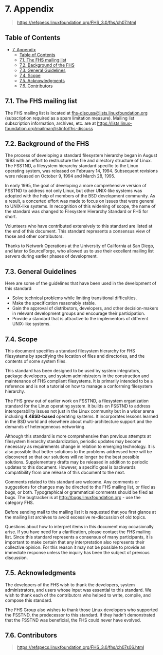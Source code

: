 # 7. Appendix

> <https://refspecs.linuxfoundation.org/FHS_3.0/fhs/ch07.html>

## Table of Contents

- [7. Appendix](#7-appendix)
  - [Table of Contents](#table-of-contents)
  - [7.1. The FHS mailing list](#71-the-fhs-mailing-list)
  - [7.2. Background of the FHS](#72-background-of-the-fhs)
  - [7.3. General Guidelines](#73-general-guidelines)
  - [7.4. Scope](#74-scope)
  - [7.5. Acknowledgments](#75-acknowledgments)
  - [7.6. Contributors](#76-contributors)

## 7.1. The FHS mailing list

The FHS mailing list is located at <fhs-discuss@lists.linuxfoundation.org>
(subscription required as a spam limitation measure). Mailing list subscription
information, archives, etc. are at <https://lists.linux-foundation.org/mailman/listinfo/fhs-discuss>

## 7.2. Background of the FHS

The process of developing a standard filesystem hierarchy began in August 1993
with an effort to restructure the file and directory structure of Linux. The
FSSTND, a filesystem hierarchy standard specific to the Linux operating system,
was released on February 14, 1994. Subsequent revisions were released on
October 9, 1994 and March 28, 1995.

In early 1995, the goal of developing a more comprehensive version of FSSTND to
address not only Linux, but other UNIX-like systems was adopted with the help
of members of the BSD development community. As a result, a concerted effort
was made to focus on issues that were general to UNIX-like systems. In
recognition of this widening of scope, the name of the standard was changed to
Filesystem Hierarchy Standard or FHS for short.

Volunteers who have contributed extensively to this standard are listed at the
end of this document. This standard represents a consensus view of those and
other contributors.

Thanks to Network Operations at the University of California at San Diego, and
later to SourceForge, who allowed us to use their excellent mailing list
servers during earlier phases of development.

## 7.3. General Guidelines

Here are some of the guidelines that have been used in the development of this
standard:

- Solve technical problems while limiting transitional difficulties.
- Make the specification reasonably stable.
- Gain the approval of distributors, developers, and other decision-makers in
  relevant development groups and encourage their participation.
- Provide a standard that is attractive to the implementors of different
  UNIX-like systems.

## 7.4. Scope

This document specifies a standard filesystem hierarchy for FHS filesystems by
specifying the location of files and directories, and the contents of some
system files.

This standard has been designed to be used by system integrators, package
developers, and system administrators in the construction and maintenance of
FHS compliant filesystems. It is primarily intended to be a reference and is
not a tutorial on how to manage a conforming filesystem hierarchy.

The FHS grew out of earlier work on FSSTND, a filesystem organization standard
for the Linux operating system. It builds on FSSTND to address interoperability
issues not just in the Linux community but in a wider arena including
**4.4BSD-based** operating systems. It incorporates lessons learned in the BSD
world and elsewhere about multi-architecture support and the demands of
heterogeneous networking.

Although this standard is more comprehensive than previous attempts at
filesystem hierarchy standardization, periodic updates may become necessary as
requirements change in relation to emerging technology. It is also possible
that better solutions to the problems addressed here will be discovered so that
our solutions will no longer be the best possible solutions. Supplementary
drafts may be released in addition to periodic updates to this document.
However, a specific goal is backwards compatibility from one release of this
document to the next.

Comments related to this standard are welcome. Any comments or suggestions for
changes may be directed to the FHS mailing list, or filed as bugs, or both.
Typographical or grammatical comments should be filed as bugs. The bugtracker
is at <http://bugs.linuxfoundation.org> - use the category FHS.

Before sending mail to the mailing list it is requested that you first glance
at the mailing list archives to avoid excessive re-discussion of old topics.

Questions about how to interpret items in this document may occasionally arise.
If you have need for a clarification, please contact the FHS mailing list.
Since this standard represents a consensus of many participants, it is
important to make certain that any interpretation also represents their
collective opinion. For this reason it may not be possible to provide an
immediate response unless the inquiry has been the subject of previous
discussion.

## 7.5. Acknowledgments

The developers of the FHS wish to thank the developers, system administrators,
and users whose input was essential to this standard. We wish to thank each of
the contributors who helped to write, compile, and compose this standard.

The FHS Group also wishes to thank those Linux developers who supported the
FSSTND, the predecessor to this standard. If they hadn't demonstrated that the
FSSTND was beneficial, the FHS could never have evolved.

## 7.6. Contributors

> <https://refspecs.linuxfoundation.org/FHS_3.0/fhs/ch07s06.html>
